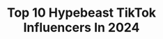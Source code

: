---
title: Top 10 Hypebeast TikTok Influencers In 2024
description: >-
  Find top hypebeast TikTok influencers in 2024. Most popular hashtags: #hypebeast #fyp #sneakerhead #sneakers.
platform: TikTok
hits: 315
text_top: Identify the best TikTok influencers on inBeat.
text_bottom: Our search engine holds 315 TikTok influencers like this for you to contact.
profiles:
  - username: "yvngrice"
    fullname: >-
      🍚 yvngrice 🍚
    bio: >-
      🔥 ¥YC’s HYPEBEAST 🔥 888K!?⛽🔥🤯🙏 | MISSION TO 1M ☝️😁 FOLLOWIN BACK ON IG 😤
    location: "Canada"
    followers: 888800
    engagement: 1278
    commentsToLikes: 0.009234
    id: ck8f7ukwk37gt0j7865h6i8pw
    verified: false
    hashtags: "#yyc, #hypebeastcheck, #notfyp, #sponsored"
  - username: "ashdiamond"
    fullname: >-
      ash
    bio: >-
      Sacramento’s Biggest Hypebeast
    location: "United States"
    followers: 46300
    engagement: 1080
    commentsToLikes: 0.018528
    id: ck8vwdgn2o6us0j78syt8r3c7
    verified: false
    hashtags: "#foryoupage, #trend, #viral, #foryou"
  - username: "andihyll"
    fullname: >-
      alyson yates
    bio: >-
      chaotic good hypebeast twitter and the gram @andihyll
    location: "United States"
    followers: 51900
    engagement: 1195
    commentsToLikes: 0.007655
    id: ckbkwm2qxscol0j23xjvo5dx1
    verified: false
    hashtags: "#greenscreen, #imbaby, #spooky, #fyp"
  - username: "skyproness"
    fullname: >-
      skyproness
    bio: >-
      YYC🇨🇦 Sneakerhead/Hypebeast Quest to 10k🙏🏻🙏🏻
    location: "Canada"
    followers: 3566
    engagement: 1177
    commentsToLikes: 0.033159
    id: ckac5t0sodlqq0i78mzjbtf6w
    verified: false
    hashtags: "#supreme, #bape, #covid19, #fyp"
  - username: "hypebeast"
    fullname: >-
      HYPEBEAST
    bio: >-
      CEO of Culture
    location: "United States"
    followers: 970200
    engagement: 1212
    commentsToLikes: 0.009391
    id: ck80crnnyat9w0j782gds869q
    verified: true
    hashtags: "#fyp, #tellmewithouttellingme, #funny, #gamer"
  - username: "floridahype"
    fullname: >-
      Florida Hype
    bio: >-
      Follow our Insta & YouTube🔺 Insta: @florida.hype 👇 OUR WEBSITE👇
    location: "United States"
    followers: 94700
    engagement: 1335
    commentsToLikes: 0.046338
    id: ck9glclqknlpf0j786olklmgw
    verified: false
    hashtags: "#sneakerhead, #fyp, #sneaker, #hypebeast"
  - username: "nohoesyorsh"
    fullname: >-
      yorsh
    bio: >-
      professional failure
    location: "United States"
    followers: 5958
    engagement: 1081
    commentsToLikes: 0.045068
    id: ckbf7fig4xba20j23d29435oq
    verified: false
    hashtags: "#shoes, #basketball, #sneakerhead, #nba"
  - username: "tommytrillions"
    fullname: >-
      IG: @tommytrillions
    bio: >-
      CHALLENGE: TRADING STOCK OPTIONS UP TO A G-WAGON 🚘🔥 PRO SHOE CUSTOMIZER 👟🎨
    location: "United States"
    followers: 26700
    engagement: 836
    commentsToLikes: 0.067041
    id: ck9eo4x1amgv10j78i5qfskts
    verified: false
    hashtags: "#amazonstock, #airforces, #bandananikes, #customairforce1"
  - username: "tristatesteals"
    fullname: >-
      tristatesteals
    bio: >-
      @tristatesteals on insta Thousands of satisfied customers Hype sneaker supplier
    location: "United States"
    followers: 39600
    engagement: 1752
    commentsToLikes: 0.045285
    id: ckb0odi11eh5j0j23k4oilltf
    verified: false
    hashtags: "#hypebeast, #sneakerhead, #supreme, #investing"
  - username: "sneakerplugzla"
    fullname: >-
      saulsanchez3031
    bio: >-
      5k? Up n coming reseller 👀 Following Personal ig @saul._2times
    location: "United States"
    followers: 4839
    engagement: 1073
    commentsToLikes: 0.088609
    id: ck94kwtdowttt0j78g2sf7fs2
    verified: false
    hashtags: "#jamsession, #onecommunity, #gonnabefriends, #acnh"
---